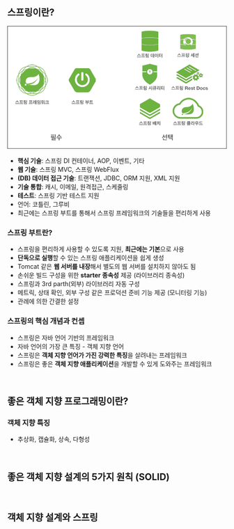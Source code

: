 ## 스프링이란?

<img src="_img/image-20210410225708147.png" alt="image-20210410225708147" style="zoom:80%;" />

-   **핵심 기술**: 스프링 DI 컨테이너, AOP, 이벤트, 기타 
-   **웹 기술**: 스프링 MVC, 스프링 WebFlux 
-   **(DB) 데이터 접근 기술**: 트랜잭션, JDBC, ORM 지원, XML 지원 
-   **기술 통합**: 캐시, 이메일, 원격접근, 스케줄링 
-   **테스트**: 스프링 기반 테스트 지원 
-   언어: 코틀린, 그루비 
-   최근에는 스프링 부트를 통해서 스프링 프레임워크의 기술들을 편리하게 사용

### 스프링 부트란?

-   스프링을 편리하게 사용할 수 있도록 지원, **최근에는 기본**으로 사용 
-   **단독으로 실행**할 수 있는 스프링 애플리케이션을 쉽게 생성 
-   Tomcat 같은 **웹 서버를 내장**해서 별도의 웹 서버를 설치하지 않아도 됨 
-   손쉬운 빌드 구성을 위한 **starter 종속성** 제공 (라이브러리 종속성)
-   스프링과 3rd parth(외부) 라이브러리 자동 구성 
-   메트릭, 상태 확인, 외부 구성 같은 프로덕션 준비 기능 제공 (모니터링 기능)
-   관례에 의한 간결한 설정

### 스프링의 핵심 개념과 컨셉

-   스프링은 자바 언어 기반의 프레임워크 
-   자바 언어의 가장 큰 특징 - 객체 지향 언어 
-   스프링은 **객체 지향 언어가 가진 강력한 특징**을 살려내는 프레임워크 
-   스프링은 좋은 **객체 지향 애플리케이션**을 개발할 수 있게 도와주는 프레임워크

<br>

## 좋은 객체 지향 프로그래밍이란?

### 객체 지향 특징

-   추상화, 캡슐화, 상속, 다형성

<br>

## 좋은 객체 지향 설계의 5가지 원칙 (SOLID)



<br>

## 객체 지향 설계와 스프링

